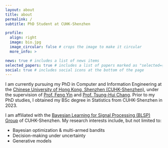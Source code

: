 ```yaml
---
layout: about
title: about
permalink: /
subtitle: PhD Student at CUHK-Shenzhen

profile:
  align: right
  image: bio.jpg
  image_circular: false # crops the image to make it circular
  more_info: >

news: true # includes a list of news items
selected_papers: true # includes a list of papers marked as "selected={true}"
social: true # includes social icons at the bottom of the page
---
```

I am currently pursuing my PhD in Computer and Information Engineering at the [Chinese University of Hong Kong, Shenzhen (CUHK-Shenzhen)](https://cuhk.edu.cn/en/), under the supervision of [Prof. Feng Yin](https://sse.cuhk.edu.cn/en/faculty/yinfeng) and [Prof. Tsung-Hui Chang](https://sse.cuhk.edu.cn/en/faculty/tsunghuichang). Prior to my PhD studies, I obtained my BSc degree in Statistics from CUHK-Shenzhen in 2023.

I am affiliated with the [Bayesian Learning for Signal Processing (BLSP) Group](https://blsp-group.github.io/) of CUHK-Shenzhen. My research interests include, but not limited to:
- Bayesian optimization & multi-armed bandits
- Decision-making under uncertainty
- Generative models